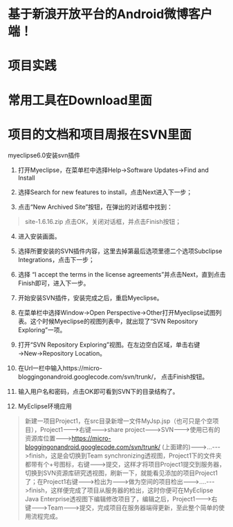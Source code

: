 # 基于新浪开放平台的Android微博客户端！ #
# 项目实践 #
# 常用工具在Download里面 #
# 项目的文档和项目周报在SVN里面 #

myeclipse6.0安装svn插件

1. 打开Myeclipse，在菜单栏中选择Help→Software Updates→Find and Install

2. 选择Search for new features to install，点击Next进入下一步；

3. 点击“New Archived Site”按钮，在弹出的对话框中找到：
> site-1.6.16.zip
> 点击OK，关闭对话框，并点击Finish按钮；

4. 进入安装画面。

5. 选择所要安装的SVN插件内容，这里去掉第最后选项里德二个选项Subclipse Integrations，点击下一步；

6. 选择 “I accept the terms in the license agreements”并点击Next，直到点击Finish即可，进入下一步。

7. 开始安装SVN插件，安装完成之后，重启Myeclipse。

8. 在菜单栏中选择Window→Open Perspective→Other打开Myeclipse试图列表。这个时候Myeclipse的视图列表中，就出现了“SVN Repository Exploring”一项。

9. 打开“SVN Repository Exploring”视图。在左边空白区域，单击右键→New→Repository Location。

10. 在Url一栏中输入https://micro-bloggingonandroid.googlecode.com/svn/trunk/， 点击Finish按钮。

11. 输入用户名和密码，点击OK即可看到SVN下的目录结构了。


12. MyEclipse环境应用
> 新建一项目Project1，在src目录新增一文件MyJsp.jsp（也可只是个空项目），Project1--->右键--->share project--->SVN--->使用已有的资源库位置--->https://micro-bloggingonandroid.googlecode.com/svn/trunk/
(上面建的)--->...--->finish，这是会切换到Team synchronizing透视图，Project1下的文件夹都带有个+号图标，右键--->提交，这样才将项目Project1提交到服务器，切换到SVN资源库研究透视图，刷新一下，就能看见添加的项目Project1了；在Project1右键--->检出为--->做为空间的项目检出--->....--->finish，这样便完成了项目从服务器的检出，这时你便可在MyEclipse Java Enterprise透视图下编辑修改项目了，编辑之后，Project1--->右键--->Team--->提交，完成项目在服务器端得更新，至此整个简单的使用流程完成。